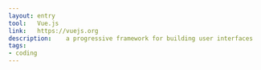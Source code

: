 ```yaml
---
layout: entry
tool:	Vue.js
link:	https://vuejs.org
description:	a progressive framework for building user interfaces
tags:
- coding
---
```

